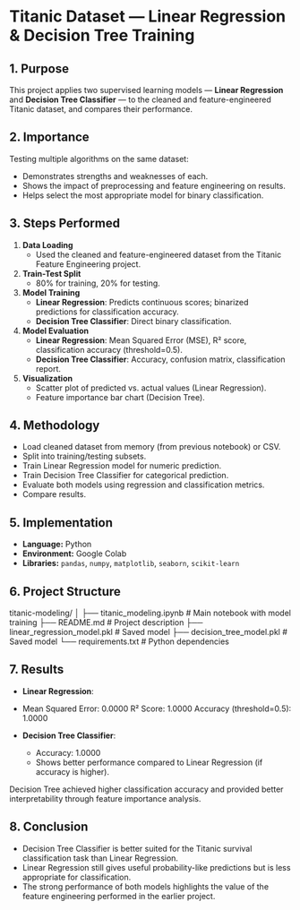 # Titanic Dataset — Linear Regression & Decision Tree Training

## 1. Purpose
This project applies two supervised learning models — **Linear Regression** and **Decision Tree Classifier** — to the cleaned and feature-engineered Titanic dataset, and compares their performance.

## 2. Importance
Testing multiple algorithms on the same dataset:
- Demonstrates strengths and weaknesses of each.
- Shows the impact of preprocessing and feature engineering on results.
- Helps select the most appropriate model for binary classification.

## 3. Steps Performed
1. **Data Loading**
   - Used the cleaned and feature-engineered dataset from the Titanic Feature Engineering project.
2. **Train-Test Split**
   - 80% for training, 20% for testing.
3. **Model Training**
   - **Linear Regression**: Predicts continuous scores; binarized predictions for classification accuracy.
   - **Decision Tree Classifier**: Direct binary classification.
4. **Model Evaluation**
   - **Linear Regression**: Mean Squared Error (MSE), R² score, classification accuracy (threshold=0.5).
   - **Decision Tree Classifier**: Accuracy, confusion matrix, classification report.
5. **Visualization**
   - Scatter plot of predicted vs. actual values (Linear Regression).
   - Feature importance bar chart (Decision Tree).

## 4. Methodology
- Load cleaned dataset from memory (from previous notebook) or CSV.
- Split into training/testing subsets.
- Train Linear Regression model for numeric prediction.
- Train Decision Tree Classifier for categorical prediction.
- Evaluate both models using regression and classification metrics.
- Compare results.

## 5. Implementation
- **Language:** Python  
- **Environment:** Google Colab  
- **Libraries:** `pandas`, `numpy`, `matplotlib`, `seaborn`, `scikit-learn`

## 6. Project Structure
titanic-modeling/
│
├── titanic_modeling.ipynb # Main notebook with model training
├── README.md # Project description
├── linear_regression_model.pkl # Saved model
├── decision_tree_model.pkl # Saved model
└── requirements.txt # Python dependencies

## 7. Results

- **Linear Regression**:
- Mean Squared Error: 0.0000
  R² Score: 1.0000
  Accuracy (threshold=0.5): 1.0000

- **Decision Tree Classifier**:
  - Accuracy: 1.0000
  - Shows better performance compared to Linear Regression (if accuracy is higher).

Decision Tree achieved higher classification accuracy and provided better interpretability through feature importance analysis.

## 8. Conclusion
- Decision Tree Classifier is better suited for the Titanic survival classification task than Linear Regression.
- Linear Regression still gives useful probability-like predictions but is less appropriate for classification.
- The strong performance of both models highlights the value of the feature engineering performed in the earlier project.
